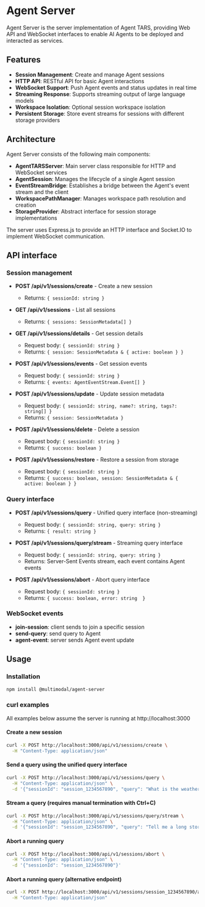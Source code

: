 # Agent Server

Agent Server is the server implementation of Agent TARS, providing Web API and WebSocket interfaces to enable AI Agents to be deployed and interacted as services.

## Features

- **Session Management**: Create and manage Agent sessions
- **HTTP API**: RESTful API for basic Agent interactions
- **WebSocket Support**: Push Agent events and status updates in real time
- **Streaming Response**: Supports streaming output of large language models
- **Workspace Isolation**: Optional session workspace isolation
- **Persistent Storage**: Store event streams for sessions with different storage providers


## Architecture

Agent Server consists of the following main components:

- **AgentTARSServer**: Main server class responsible for HTTP and WebSocket services
- **AgentSession**: Manages the lifecycle of a single Agent session
- **EventStreamBridge**: Establishes a bridge between the Agent's event stream and the client
- **WorkspacePathManager**: Manages workspace path resolution and creation
- **StorageProvider**: Abstract interface for session storage implementations

The server uses Express.js to provide an HTTP interface and Socket.IO to implement WebSocket communication.


## API interface

### Session management

- **POST /api/v1/sessions/create** - Create a new session
  - Returns: `{ sessionId: string }`

- **GET /api/v1/sessions** - List all sessions
  - Returns: `{ sessions: SessionMetadata[] }`

- **GET /api/v1/sessions/details** - Get session details
  - Request body: `{ sessionId: string }`
  - Returns: `{ session: SessionMetadata & { active: boolean } }`

- **POST /api/v1/sessions/events** - Get session events
  - Request body: `{ sessionId: string }`
  - Returns: `{ events: AgentEventStream.Event[] }`

- **POST /api/v1/sessions/update** - Update session metadata
  - Request body: `{ sessionId: string, name?: string, tags?: string[] }`
  - Returns: `{ session: SessionMetadata }`

- **POST /api/v1/sessions/delete** - Delete a session
  - Request body: `{ sessionId: string }`
  - Returns: `{ success: boolean }`

- **POST /api/v1/sessions/restore** - Restore a session from storage
  - Request body: `{ sessionId: string }`
  - Returns: `{ success: boolean, session: SessionMetadata & { active: boolean } }`

### Query interface

- **POST /api/v1/sessions/query** - Unified query interface (non-streaming)
  - Request body: `{ sessionId: string, query: string }`
  - Returns: `{ result: string }`

- **POST /api/v1/sessions/query/stream** - Streaming query interface
  - Request body: `{ sessionId: string, query: string }`
  - Returns: Server-Sent Events stream, each event contains Agent events

- **POST /api/v1/sessions/abort** - Abort query interface
  - Request body: `{ sessionId: string }`
  - Returns: `{ success: boolean, error: string  }`

### WebSocket events

- **join-session**: client sends to join a specific session
- **send-query**: send query to Agent
- **agent-event**: server sends Agent event update

## Usage

### Installation

```bash
npm install @multimodal/agent-server
```

### curl examples

All examples below assume the server is running at http://localhost:3000

#### Create a new session
```bash
curl -X POST http://localhost:3000/api/v1/sessions/create \
  -H "Content-Type: application/json"
```

#### Send a query using the unified query interface
```bash
curl -X POST http://localhost:3000/api/v1/sessions/query \
  -H "Content-Type: application/json" \
  -d '{"sessionId": "session_1234567890", "query": "What is the weather today?"}'
```

#### Stream a query (requires manual termination with Ctrl+C)
```bash
curl -X POST http://localhost:3000/api/v1/sessions/query/stream \
  -H "Content-Type: application/json" \
  -d '{"sessionId": "session_1234567890", "query": "Tell me a long story"}'
```

#### Abort a running query
```bash
curl -X POST http://localhost:3000/api/v1/sessions/abort \
  -H "Content-Type: application/json" \
  -d '{"sessionId": "session_1234567890"}'
```

#### Abort a running query (alternative endpoint)
```bash
curl -X POST http://localhost:3000/api/v1/sessions/session_1234567890/abort \
  -H "Content-Type: application/json"
```
